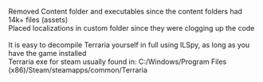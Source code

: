 Removed Content folder and executables since the content folders had 14k+ files (assets)<br>
Placed localizations in custom folder since they were clogging up the code<br>
<br>
It is easy to decompile Terraria yourself in full using ILSpy, as long as you have the game installed<br>
Terraria exe for steam usually found in: C:/Windows/Program Files (x86)/Steam/steamapps/common/Terraria